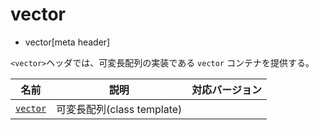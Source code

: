 # vector
* vector[meta header]


`<vector>`ヘッダでは、可変長配列の実装である `vector` コンテナを提供する。

| 名前 | 説明 | 対応バージョン |
|-----------------------------|----------------------------|-------|
| [`vector`](vector/vector.md) | 可変長配列(class template) | |
